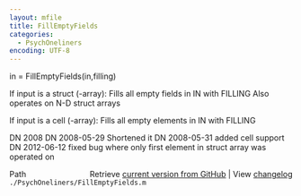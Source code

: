 ```yaml
---
layout: mfile
title: FillEmptyFields
categories:
  - PsychOneliners
encoding: UTF-8
---
```


in = FillEmptyFields\(in,filling\)

If input is a struct \(-array\):
Fills all empty fields in IN with FILLING
Also operates on N-D struct arrays

If input is a cell \(-array\):
Fills all empty elements in IN with FILLING

DN    2008
DN    2008-05-29 Shortened it
DN    2008-05-31 added cell support
DN    2012-06-12 fixed bug where only first element in struct array was
                 operated on


<div class="code_header" style="text-align:right;">
  <span style="float:left;">Path&nbsp;&nbsp;</span> <span class="counter">Retrieve <a href=
  "https://raw.github.com/Psychtoolbox-3/Psychtoolbox-3/beta/./PsychOneliners/FillEmptyFields.m">current version from GitHub</a> | View <a href=
  "https://github.com/Psychtoolbox-3/Psychtoolbox-3/commits/beta/./PsychOneliners/FillEmptyFields.m">changelog</a></span>
</div>
<div class="code">
  <code>./PsychOneliners/FillEmptyFields.m</code>
</div>
